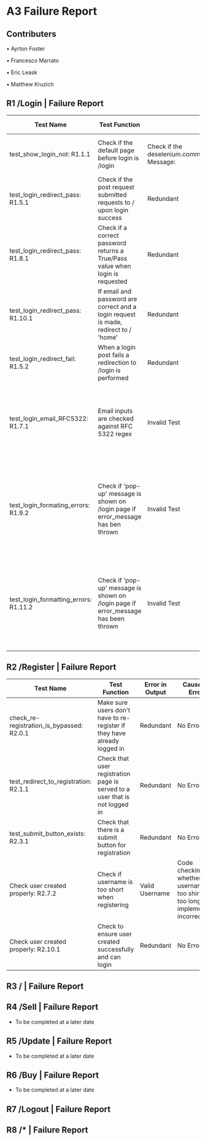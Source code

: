 # A3 Failure Report
## Contributers
•	Ayrton Foster

•	Francesco Marrato

•	Eric Leask
 
•	Matthew Kruzich

## R1 /Login | Failure Report

| Test Name                             | Test Function                                                                       | Error in Output                                                            | Cause of Error                                                                            | Solution                                                      |
|---------------------------------------|-------------------------------------------------------------------------------------|----------------------------------------------------------------------------|-------------------------------------------------------------------------------------------|---------------------------------------------------------------|
| test_show_login_not: R1.1.1           | Check if the default page before login is /login                                    | Check if the deselenium.common.exceptions.NoSuchElementException: Message: | Login page had no id tag for title                                                        | Gave the login.html page an id for its title (id=login_title) |
| test_login_redirect_pass: R1.5.1      | Check if the post request submitted requests to / upon login success                | Redundant                                                                  | No Error                                                                                  | Combined with test R1.3.1                                     |
| test_login_redirect_pass: R1.8.1      | Check if a correct password returns a True/Pass value when login is requested       | Redundant                                                                  | No Error                                                                                  | Combined with test R1.3.1                                     |
| test_login_redirect_pass: R1.10.1     | If email and password are correct and a login request is made, redirect to / 'home' | Redundant                                                                  | No Error                                                                                  | Combined with test R1.3.1                                     |
| test_login_redirect_fail: R1.5.2      | When a login post fails a redirection to /login is performed                        | Redundant                                                                  | No Error                                                                                  | Combined with test R1.3.2                                     |
| test_login_email_RFC5322: R1.7.1      | Email inputs are checked against RFC 5322 regex                                     | Invalid Test                                                               | Selenium Base cannot explicitly confirm that a RFC 5322  REGEX is used                    | Rolled into test R1.7.2                                       |
| test_login_formating_errors: R1.9.2   | Check if 'pop-up' message is shown on /login page if error_message has ben thrown   | Invalid Test                                                               | When originally outlined error messages were thought to generate a 'pop-up' style message | Rolled into test R1.9.1                                       |
| test_login_formatting_errors: R1.11.2 | Check if 'pop-up' message is shown on /login page if error_message has been thrown  | Invalid Test                                                               | When originally outlined error messages were thought to generate a 'pop-up' style message | Rolled into test R1.11.1                                      |

## R2 /Register | Failure Report

| Test Name                             | Test Function                                                                       | Error in Output                                                            | Cause of Error                                                                            | Solution                                                      |
|---------------------------------------|-------------------------------------------------------------------------------------|----------------------------------------------------------------------------|-------------------------------------------------------------------------------------------|---------------------------------------------------------------|
| check_re-registration_is_bypassed: R2.0.1           | Make sure users don't have to re-register if they have already logged in                                            | Redundant          | No Error                                                       | Combined with test R1.3.2 |
| test_redirect_to_registration: R2.1.1      | Check that user registration page is served to a user that is not logged in                | Redundant                                                                  | No Error                                                                                  | Combined with test R1.3.2                                     |
| test_submit_button_exists: R2.3.1      | Check that there is a submit button for registration       | Redundant                                                                  | No Error                                                                                  | Rolled into R.2.1                                     |
| Check user created properly: R2.7.2     | Check if username is too short when registering | Valid Username                                                                  | Code checking whether username is too shirt or too long implemented incorrectly                                                                                  | Fixed logic for username length check                                   |
| Check user created properly: R2.10.1     | Check to ensure user created successfully and can login | Redundant                                                                  | No Error                                                                                  | Combined with test R1.3.1                                     |

   

## R3 / | Failure Report
## R4 /Sell | Failure Report

- To be completed at a later date
## R5 /Update | Failure Report

- To be completed at a later date
## R6 /Buy | Failure Report

- To be completed at a later date
## R7 /Logout | Failure Report
## R8 /* | Failure Report